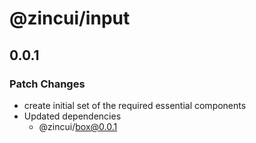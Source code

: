 # @zincui/input

## 0.0.1
### Patch Changes

- create initial set of the required essential components
- Updated dependencies
  - @zincui/box@0.0.1
